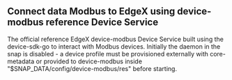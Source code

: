 Connect data Modbus to EdgeX using device-modbus reference Device Service
---
The official reference EdgeX device-modbus Device Service built using the device-sdk-go to interact with Modbus devices. Initially the daemon in the snap is disabled - a device profile must be provisioned externally with core-metadata or provided to device-modbus inside "$SNAP_DATA/config/device-modbus/res" before starting.